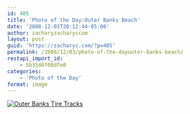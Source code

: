 ```yaml
---
id: 405
title: 'Photo of the Day:Outer Banks Beach'
date: '2008-12-03T20:12:44-05:00'
author: zacharyzacharyccom
layout: post
guid: 'https://zacharyc.com/?p=405'
permalink: /2008/12/03/photo-of-the-dayouter-banks-beach/
restapi_import_id:
    - 5b3546f08dfe0
categories:
    - 'Photo of the Day'
format: image
---
```


[![](https://i0.wp.com/zacharyc.smugmug.com/photos/428940034_Qn6i2-M.jpg?resize=600%2C396 "Outer Banks Tire Tracks")](http://zacharyc.smugmug.com/gallery/6035965_mvCXN/1/#428940034_Qn6i2-A-LB)